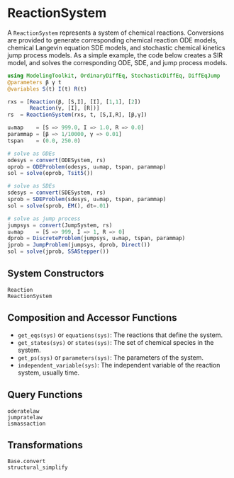 # ReactionSystem

A `ReactionSystem` represents a system of chemical reactions. Conversions are provided to generate corresponding chemical reaction ODE models, chemical Langevin equation SDE models, and stochastic chemical kinetics jump process models. As a simple example, the code below creates a SIR model, and solves the corresponding ODE, SDE, and jump process models.

```julia
using ModelingToolkit, OrdinaryDiffEq, StochasticDiffEq, DiffEqJump
@parameters β γ t
@variables S(t) I(t) R(t)

rxs = [Reaction(β, [S,I], [I], [1,1], [2])
       Reaction(γ, [I], [R])]
rs  = ReactionSystem(rxs, t, [S,I,R], [β,γ])

u₀map    = [S => 999.0, I => 1.0, R => 0.0]
parammap = [β => 1/10000, γ => 0.01]
tspan    = (0.0, 250.0)

# solve as ODEs
odesys = convert(ODESystem, rs)
oprob = ODEProblem(odesys, u₀map, tspan, parammap)
sol = solve(oprob, Tsit5())

# solve as SDEs
sdesys = convert(SDESystem, rs)
sprob = SDEProblem(sdesys, u₀map, tspan, parammap)
sol = solve(sprob, EM(), dt=.01)

# solve as jump process
jumpsys = convert(JumpSystem, rs)
u₀map    = [S => 999, I => 1, R => 0]
dprob = DiscreteProblem(jumpsys, u₀map, tspan, parammap)
jprob = JumpProblem(jumpsys, dprob, Direct())
sol = solve(jprob, SSAStepper())
```

## System Constructors

```@docs
Reaction
ReactionSystem
```

## Composition and Accessor Functions

- `get_eqs(sys)` or `equations(sys)`: The reactions that define the system.
- `get_states(sys)` or `states(sys)`: The set of chemical species in the system.
- `get_ps(sys)` or `parameters(sys)`: The parameters of the system.
- `independent_variable(sys)`: The independent variable of the
  reaction system, usually time.

## Query Functions
```@docs
oderatelaw
jumpratelaw
ismassaction
```

## Transformations

```@docs
Base.convert
structural_simplify
```
